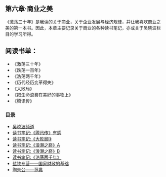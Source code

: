 ## 第六章·商业之美

《激荡三十年》是我读的关于商业，关于企业发展与经济规律，并让我喜欢商业之美的第一本书。因此，本章主要记录关于商业的各种读书笔记，亦或关于吴晓波栏目的学习所得。

## 阅读书单：

  * 《激荡三十年》
  * 《跌荡一百年》
  * 《浩荡两千年》
  * 《历代经历变革得失》
  * 《大败局》
  * 《把生命浪费在美好的事物上》
  * 《腾讯传》

### 目录

+ [吴晓波频道](01WuXiaoBo.md)
+ [读书笔记:《腾讯传》有感](02Tencent.md)
+ [读书笔记:《大败局I》](03DaBaiJu-1.md)
+ [读书笔记:《浪潮之巅》A](04LangChaoZhiDian-1.md)
+ [读书笔记:《浪潮之巅》B](04LangChaoZhiDian-2.md)
+ [读书笔记:《浩荡两千年》](05HaoDangLiangQianNian.md)
+ [盐铁专营——国家财政的基础](06YanTieZhuanYing.md)
+ [陶朱公——范蠡](07TaoZhuGong.md)
